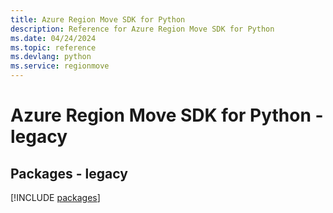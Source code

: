 ```yaml
---
title: Azure Region Move SDK for Python
description: Reference for Azure Region Move SDK for Python
ms.date: 04/24/2024
ms.topic: reference
ms.devlang: python
ms.service: regionmove
---
```

# Azure Region Move SDK for Python - legacy
## Packages - legacy
[!INCLUDE [packages](region-move-index.md)]